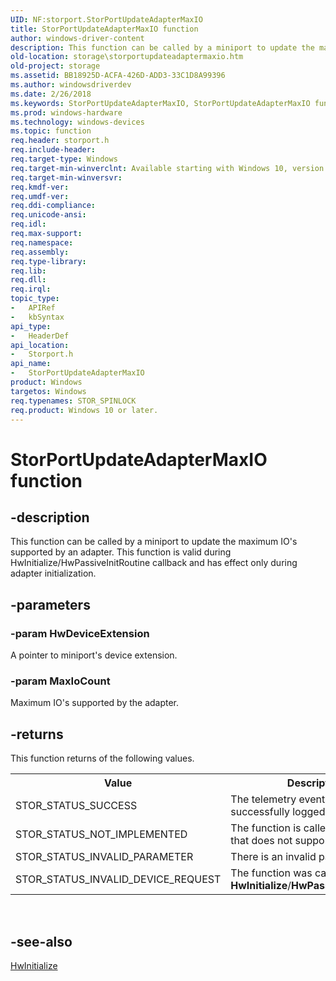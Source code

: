 ```yaml
---
UID: NF:storport.StorPortUpdateAdapterMaxIO
title: StorPortUpdateAdapterMaxIO function
author: windows-driver-content
description: This function can be called by a miniport to update the maximum IO's supported by an adapter. This function is valid during HwInitialize/HwPassiveInitRoutine callback and has effect only during adapter initialization.
old-location: storage\storportupdateadaptermaxio.htm
old-project: storage
ms.assetid: BB18925D-ACFA-426D-ADD3-33C1D8A99396
ms.author: windowsdriverdev
ms.date: 2/26/2018
ms.keywords: StorPortUpdateAdapterMaxIO, StorPortUpdateAdapterMaxIO function [Storage Devices], storage.storportupdateadaptermaxio, storport/StorPortUpdateAdapterMaxIO
ms.prod: windows-hardware
ms.technology: windows-devices
ms.topic: function
req.header: storport.h
req.include-header: 
req.target-type: Windows
req.target-min-winverclnt: Available starting with Windows 10, version 1709.
req.target-min-winversvr: 
req.kmdf-ver: 
req.umdf-ver: 
req.ddi-compliance: 
req.unicode-ansi: 
req.idl: 
req.max-support: 
req.namespace: 
req.assembly: 
req.type-library: 
req.lib: 
req.dll: 
req.irql: 
topic_type:
-	APIRef
-	kbSyntax
api_type:
-	HeaderDef
api_location:
-	Storport.h
api_name:
-	StorPortUpdateAdapterMaxIO
product: Windows
targetos: Windows
req.typenames: STOR_SPINLOCK
req.product: Windows 10 or later.
---
```


# StorPortUpdateAdapterMaxIO function


## -description


This function can be called by a miniport to update the maximum IO's supported by
    an adapter. This function is valid during HwInitialize/HwPassiveInitRoutine
    callback and has effect only during adapter initialization.


## -parameters




### -param HwDeviceExtension

A pointer to miniport's device extension.


### -param MaxIoCount

Maximum IO's supported by the adapter.


## -returns



This function returns of the following values.

<table>
<tr>
<th>Value</th>
<th>Description</th>
</tr>
<tr>
<td>STOR_STATUS_SUCCESS</td>
<td>The telemetry event was successfully logged.</td>
</tr>
<tr>
<td>STOR_STATUS_NOT_IMPLEMENTED</td>
<td>The function is called on the OS that does not support it.</td>
</tr>
<tr>
<td>STOR_STATUS_INVALID_PARAMETER</td>
<td>There is an invalid parameter.</td>
</tr>
<tr>
<td>STOR_STATUS_INVALID_DEVICE_REQUEST</td>
<td>The function was called outside of <b>HwInitialize</b>/<b>HwPassiveInitRoutine</b>. </td>
</tr>
</table>
 




## -see-also




<a href="https://msdn.microsoft.com/54f460da-2dfb-4a9d-9b25-edb90f3bfdd5">HwInitialize</a>
 

 

